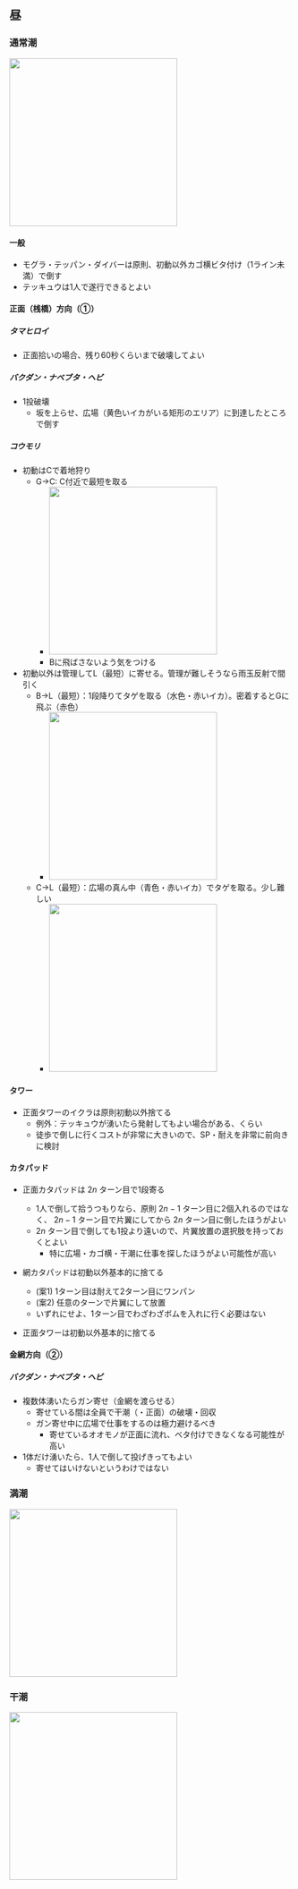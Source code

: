 ## 昼

### 通常潮

<img src="https://github.com/user-attachments/assets/fb661d14-ee96-41d2-aef1-09d7ae302e01" width="300px">

#### 一般

- モグラ・テッパン・ダイバーは原則、初動以外カゴ横ビタ付け（1ライン未満）で倒す
- テッキュウは1人で遂行できるとよい

<!--
方面ごとに追記するオオモノ：
- バクダン
- ナベブタ
- ヘビ
- コウモリ
- タワー
- カタパッド
- テッキュウ
- ハシラ
-->

#### 正面（桟橋）方向（①）

##### タマヒロイ

- 正面拾いの場合、残り60秒くらいまで破壊してよい

##### バクダン・ナベブタ・ヘビ

- 1投破壊
  - 坂を上らせ、広場（黄色いイカがいる矩形のエリア）に到達したところで倒す

##### コウモリ

- 初動はCで着地狩り
  - G→C: C付近で最短を取る
    - <img src="https://github.com/user-attachments/assets/797e360a-32d6-4094-940d-8de5c2093c5b" width="300px">
    - Bに飛ばさないよう気をつける
- 初動以外は管理してL（最短）に寄せる。管理が難しそうなら雨玉反射で間引く
  - B→L（最短）：1段降りてタゲを取る（水色・赤いイカ）。密着するとGに飛ぶ（赤色）
    - <img src="https://github.com/user-attachments/assets/52ec9ffb-fbf0-4951-ba92-fd39f3ba4fe8" width="300px">
  - C→L（最短）：広場の真ん中（青色・赤いイカ）でタゲを取る。少し難しい
    - <img src="https://github.com/user-attachments/assets/f664fefc-d0b7-42dd-8ce8-3df120658a8d" width="300px">

#### タワー

- 正面タワーのイクラは原則初動以外捨てる
  - 例外：テッキュウが湧いたら発射してもよい場合がある、くらい
  - 徒歩で倒しに行くコストが非常に大きいので、SP・耐えを非常に前向きに検討
 
#### カタパッド

- 正面カタパッドは $2n$ ターン目で1段寄る
  - 1人で倒して拾うつもりなら、原則 $2n-1$ ターン目に2個入れるのではなく、 $2n-1$ ターン目で片翼にしてから $2n$ ターン目に倒したほうがよい
  - $2n$ ターン目で倒しても1投より遠いので、片翼放置の選択肢を持っておくとよい
    - 特に広場・カゴ横・干潮に仕事を探したほうがよい可能性が高い

- 網カタパッドは初動以外基本的に捨てる
  - (案1) 1ターン目は耐えて2ターン目にワンパン
  - (案2) 任意のターンで片翼にして放置
  - いずれにせよ、1ターン目でわざわざボムを入れに行く必要はない
- 正面タワーは初動以外基本的に捨てる

#### 金網方向（②）

##### バクダン・ナベブタ・ヘビ

- 複数体湧いたらガン寄せ（金網を渡らせる）
  - 寄せている間は全員で干潮（・正面）の破壊・回収
  - ガン寄せ中に広場で仕事をするのは極力避けるべき
    - 寄せているオオモノが正面に流れ、ベタ付けできなくなる可能性が高い
- 1体だけ湧いたら、1人で倒して投げきってもよい
  - 寄せてはいけないというわけではない

<!---
#### 高度な寄せ

- 干潮裏からバクダン・ナベブタが2体以上湧いた場合、可能なら裏坂上付近まで寄せるとよい
  - 全員で正面側に引く必要がある
  - 干潮裏のイクラは余りがちなので、倒した場合、複数人で優先的に拾いたい
    - そんな時間がある？
--->
   
### 満潮

<img src="https://github.com/user-attachments/assets/a04f38ec-d759-4969-b2e8-962c64f5d258" width="300px">

### 干潮

<img src="https://github.com/user-attachments/assets/b9463c10-0918-4655-9dc6-767c95565618" width="300px">
